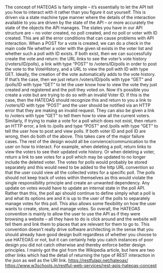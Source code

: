 The concept of HATEOAS is fairly simple – it’s essentially to let the API tell you how to interact with it rather than you figure it out yourself. This is driven via a state machine type manner where the details of the interaction available to you are driven by the state of the API – or more accurately the state of the objects the API manages. 
The states you have in our API structure are – no voter created, no poll created, and no poll or voter with ID created. This are all the error conditions that can cause problems with API interaction. 
When a POST for a vote is created, we can do a check in the main code file whether a voter with the given id exists in the voter list and whether such a poll with ID exists. If both exist, then we can successfully create the vote and return: the URL links to see the voter’s vote history (/voters/ID/polls), a link with type “POST” to /voters/ID/polls in order to post the vote to the VoteHIstory, and a URL to view the poll with ID with type GET. Ideally, the creation of the vote automatically adds to the vote history. If that’s the case, then we just return /voters/ID/polls with type “GET” and /polls/ID with type “GET” to let the user know how to view the vote they just created and registered and the poll they voted on.
Now it’s possible you create a vote but are trying to do so with an invalid Voter ID. If this is the case, then the HATEOAS should recognize this and return to you a link to /voters/ID with type “POST” and the user should be notified via an HTTP error that they are making an invalid request. They can also be given a link to /voters with type “GET” to tell them how to view all the current voters. 
Similarly, if trying to make a vote for a poll which does not exist, then return an HTTP error, a link to /polls and type “POST” and /polls with type “GET” to tell the user how to post and view polls. 
If both voter ID and poll ID are wrong, then do both of the above. 
This takes care of the major failure cases. The rest of the design would all be convience/communication to the user on how to interact. For example, when deleting a poll, return links to view the voters to see their updated vote history. Or when deleting a voter, return a link to see votes for a poll which may be updated to no longer include the deleted voter. 
The votes for polls would probably be stored separately and this would need to be added to the http URL convention so that the user could view all the collected votes for a specific poll. The polls should not keep track of votes within themselves as this would violate the single responsibility principle and create an unwanted dependency. Any update on votes would have to update an internal state in the poll API. Rather than this, the poll api should continue to define simply what a poll is and what its options are and it is up to the user of the polls to separately manage votes for this poll. This also allows some flexibility on how the user wants to create, store, and manage votes. 
So overall, the HATEOAS convention is mainly to allow the user to use the API as if they were browsing a website – all they have to do is click around and the website will tell them and link them to places that are relevant for them to go to. This convention doesn’t really drive software architecting in the sense that you should already have good design built regardless of whether you choose to use HATEOAS or not, but it can certainly help you catch instances of poor design you did not catch otherwise and thereby enforce better design principles. 
I mainly got the gist from the Wikipedia article, but here are two other links which had the detail of returning the type of REST interaction in the json as well as the URI link. 
https://restfulapi.net/hateoas/
https://www.w3schools.in/restful-web-services/rest-apis-hateoas-concept 
